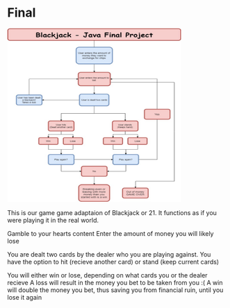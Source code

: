 # Final
<img src="BlackJack_JavaFinal.jpg" height = "400" width ="400">

This is our game game adaptaion of Blackjack or 21.
It functions as if you were playing it in the real world.

Gamble to your hearts content
Enter the amount of money you will likely lose

You are dealt two cards by the dealer who you are playing against.
You have the option to hit (recieve another card) or stand (keep current cards)

You will either win or lose, depending on what cards you or the dealer recieve
A loss will result in the money you bet to be taken from you :(
A win will double the money you bet, thus saving you from financial ruin, until you lose it again
